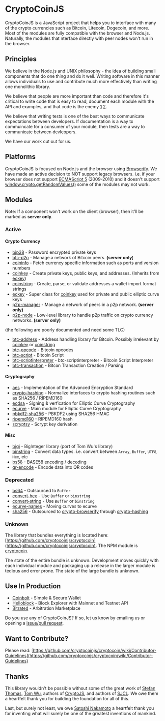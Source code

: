 CryptoCoinJS
============

CryptoCoinJS is a JavaScript project that helps you to interface with many of the crypto currencies such as Bitcoin, Litecoin, Dogecoin, and more. Most of the modules are fully compatible with the browser and Node.js. Naturally, the modules that nterface directly with peer nodes won't run in the browser.


Principles
----------

We believe in the Node.js and UNIX philosophy - the idea of building small components that do one thing and do it well. Writing software in this manner allows individuals to use and contribute much more effectively than writing one monolithic library.

We believe that people are more important than code and therefore it's critical to write code that is easy to read, document each module with the API and examples, and that code is the enemy [1](http://blog.codinghorror.com/the-best-code-is-no-code-at-all/) [2](http://blog.codinghorror.com/size-is-the-enemy/).

We believe that writing tests is one of the best ways to communicate expectations between developers. If documentation is a way to commuincate for a consumer of your module, then tests are a way to communicate between devleopers.

We have our work cut out for us.



Platforms
---------

CryptoCoinJS is focused on Node.js and the browser using [Browserify](https://github.com/substack/node-browserify). We have made an active decision to NOT support legacy browsers. i.e. if your browser does not support [ECMAScript 5](http://en.wikipedia.org/wiki/ECMAScript) (2009-2010) and it doesn't support [window.crypto.getRandomValues()](https://developer.mozilla.org/en-US/docs/Web/API/window.crypto.getRandomValues) some of the modules may not work.



Modules
-------

Note: If a component won't work on the client (browser), then it'll be marked as **server only**.

### Active

#### Crypto Currency

* [bip38](modules/currency/bip38) - Password encrypted private keys
* [btc-p2p](modules/currency/btc-p2p) - Manage a network of Bitcoin peers. **(server only)**
* [coininfo](modules/currency/coininfo) - Fetch currency specific information such as ports and version numbers
* [coinkey](modules/currency/coinkey) - Create private keys, public keys, and addresses. (Inherits from [eckey](modules/currency/eckey.md))
* [coinstring](modules/currency/coinstring) - Create, parse, or validate addresses a wallet import format strings
* [eckey](modules/currency/eckey) - Super class for [coinkey](modules/currency/coinkey) used for private and public elliptic curve keys
* [p2p-manager](modules/currency/p2p-node) - Manage a network of peers in a p2p network. **(server only)**
* [p2p-node](modules/currency/p2p-node) - Low-level library to handle p2p traffic on crypto currency networks. **(server only)**

(the following are poorly documented and need some TLC)

* [btc-address](modules/currency/btc-address) - Address handling library for Bitcoin. Possibly irrelevant by [coinkey](modules/currency/coinkey) or [coinstring](modules/currency/coinstring)
* [btc-opcode](modules/currency/btc-opcode) - Bitcoin opcodes
* [btc-script](modules/currency/btc-script) - Bitcoin Script
* [btc-scriptinterpreter](modules/currency/btc-scriptinterpreter) - btc-scriptinterpreter - Bitcoin Script Interpreter
* [btc-transaction](modules/currency/btc-transaction) - Bitcon Transaction Creation / Parsing

#### Cryptography

* [aes](modules/crypto/aes.md) - Implementation of the Advanced Encryption Standard
* [crypto-hashing](modules/crypto/crypto-hashing) - Normalize interfaces to crypto hashing routines such as SHA256 / RIPEMD160
* [ecdsa](modules/crypto/ecdsa.md) - Signing & verfication for Elliptic Curve Cryptography
* [ecurve](modules/crypto/ecurve) - Main module for Elliptic Curve Cryptography
* [pbkdf2-sha256](modules/crypto/pbkdf2-sha256) - PBKDF2 using SHA256 HMAC
* [ripemd160](modules/crypto/ripemd160) - RIPEMD160 hash
* [scryptsy](modules/crypto/scrypt) - Scrypt key derivation



#### Misc

* [bigi](modjules/misc/bigi) - BigInteger library (port of Tom Wu's library)
* [binstring](modules/misc/binstring) - Convert data types. i.e. convert between `Array`, `Buffer`, `UTF8`, `Hex`, etc
* [bs58](modules/misc/bs58) - BASE58 encoding / decoding
* [qr-encode](modules/misc/qr-encode) - Encode data into QR codes 



### Deprecated

* [bs64](https://github.com/cryptocoinjs/bs64) - Outsourced to `Buffer`
* [convert-hex](https://github.com/cryptocoinjs/convert-hex) - Use `Buffer` or `binstring`
* [convert-string](https://github.com/cryptocoinjs/convert-string) - Use `Buffer` or `binstring`
* [ecurve-names](https://github.com/cryptocoinjs/ecurve-names) - Moving curves to ecurve
* [sha256](https://github.com/cryptocoinjs/sha256) - Outsourced to [crypto-browserify][crypto-browserify] through [crypto-hashing](modules/crypto/crypto-hashing)


### Unknown

The library that bundles everything is located here: [https://github.com/cryptocoinjs/cryptocoin](https://github.com/cryptocoinjs/cryptocoin). The NPM module is [cryptocoin](https://www.npmjs.org/package/cryptocoin).

The state of the entire bundle is unknown. Development moves quickly with each individual module and packaging up a release in the larger module is tedious and error prone. The state of the large bundle is unknown. 



Use In Production
-----------------

* [Coinbolt](https://www.coinbolt.com) - Simple & Secure Wallet
* [Helloblock](https://helloblock.io) - Block Explorer with Mainnet and Testnet API
* [Bitrated](https://www.bitrated.com) - Arbitration Marketplace

Do you use any of CryptoCoinJS? If so, let us know by emailing us or opening a [issue/pull request](https://github.com/cryptocoinjs/cryptocoinjs.com/issues).



Want to Contribute?
-------------------

Please read: [https://github.com/cryptocoinjs/cryptocoin/wiki/Contributor-Guidelines](https://github.com/cryptocoinjs/cryptocoin/wiki/Contributor-Guidelines)


Thanks
------

This library wouldn't be possible without some of the great work of [Stefan Thomas](https://github.com/justmoon), [Tom Wu](http://www-cs-students.stanford.edu/~tjw/), authors of [CryptoJS](https://code.google.com/p/crypto-js/), and authors of [SJCL](https://github.com/bitwiseshiftleft/sjcl/graphs/contributors). We owe them a heartfelt thank you for building the foundation for all of this.

Last, but surely not least, we owe [Satoshi Nakamoto](http://en.wikipedia.org/wiki/Satoshi_Nakamoto) a heartfelt thank you for inventing what will surely be one of the greatest inventions of mankind.


[crypto-browserify]: https://github.com/dominictarr/crypto-browserify


